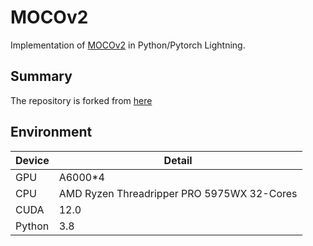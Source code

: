 # MOCOv2

Implementation of [MOCOv2](https://arxiv.org/abs/2003.04297) in Python/Pytorch Lightning.


## Summary

The repository is forked from [here](https://github.com/facebookresearch/moco)

## Environment

|  Device |  Detail  |
|  --  |  --  |
|  GPU  |  A6000*4  |
|  CPU  |  AMD Ryzen Threadripper PRO 5975WX 32-Cores  |
|  CUDA  |  12.0  |
|  Python  |  3.8  |
